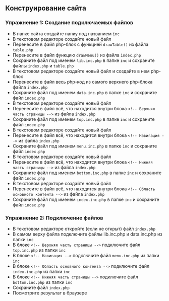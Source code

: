 ## Конструирование сайта
### Упражнение 1: Создание подключаемых файлов
* В папке сайта создайте папку под названием `inc`
* В текстовом редакторе создайте новый файл
* Перенесите в файл php-блок с функцией `drawTable()` из файла `table.php`
* Перенесите в файл функцию `drawMenu()` из файла `index.php`
* Сохраните файл под именем `lib.inc.php` в папке `inc` и сохраните файлы `index.php` и `table.php`
* В текстовом редакторе создайте новый файл и создайте в нем php-блок
* Перенесите в файл весь php-код из самого верхнего php-блока файла `index.php`
* Сохраните файл под именем `data.inc.php` в папке `inc` и сохраните файл `index.php`
* В текстовом редакторе создайте новый файл
* Перенесите в файл всё, что находится внутри блока `<!-- Верхняя часть страницы -->` из файла `index.php`
* Сохраните файл под именем `top.inc.php` в папке `inc` и сохраните файл `index.php`
* В текстовом редакторе создайте новый файл
* Перенесите в файл всё, что находится внутри блока `<!-- Навигация -->` из файла `index.php`
* Сохраните файл под именем `menu.inc.php` в папке `inc` и сохраните файл `index.php`
* В текстовом редакторе создайте новый файл
* Перенесите в файл всё, что находится внутри блока `<!-- Нижняя часть страницы -->` из файла `index.php`
* Сохраните файл под именем `bottom.inc.php` в папке `inc` и сохраните файл `index.php`
* В текстовом редакторе создайте новый файл
* Перенесите в файл всё, что находится внутри блока `<!-- Область основного контента -->` из файла `index.php`
* Сохраните файл под именем `index.inc.php` в папке `inc` и сохраните файл `index.php`

### Упражнение 2: Подключение файлов
* В текстовом редакторе откройте (если не открыт) файл `index.php`
* В самом верху файла подключите файлы lib.inc.php и data.inc.php из папки `inc`
* В блоке `<!-- Верхняя часть страницы -->` подключите файл `top.inc.php` из папки `inc`
* В блоке `<!-- Навигация -->` подключите файл `menu.inc.php` из папки `inc`
* В блоке `<!-- Область основного контента -->` подключите файл `index.inc.php` из папки `inc`
* В блоке `<!-- Нижняя часть страницы -->` подключите файл `bottom.inc.php` из папки `inc`
* Сохраните файл `index.php`
* Посмотрите результат в браузере
